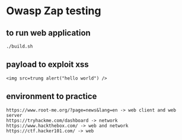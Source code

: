 # Owasp Zap testing

## to run web application
`./build.sh`

## payload to exploit xss
```
<img src=trung alert("hello world") />
```

## environment to practice 
```
https://www.root-me.org/?page=news&lang=en -> web client and web server
https://tryhackme.com/dashboard -> network
https://www.hackthebox.com/ -> web and network
https://ctf.hacker101.com/ -> web
```